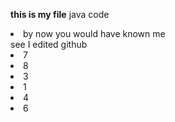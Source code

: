 <b> this is my file</b>
java code
<li>by now you would have known me</li>
see I edited github
<li>7</li>

<li>8</li>


<li>3</li>

<li>1</li>
<li>4</li>
<li>6</li>

